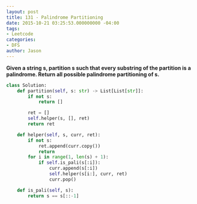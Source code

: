 ```yaml
---
layout: post
title: 131 - Palindrome Partitioning
date: 2015-10-21 03:25:53.000000000 -04:00
tags:
- Leetcode
categories:
- DFS
author: Jason
---
```

**Given a string s, partition s such that every substring of the partition is a palindrome. Return all possible palindrome partitioning of s.**

``` python
class Solution:
    def partition(self, s: str) -> List[List[str]]:
        if not s:
            return []

        ret = []
        self.helper(s, [], ret)
        return ret

    def helper(self, s, curr, ret):
        if not s:
            ret.append(curr.copy())
            return
        for i in range(1, len(s) + 1):
            if self.is_pali(s[:i]):
                curr.append(s[:i])
                self.helper(s[i:], curr, ret)
                curr.pop()

    def is_pali(self, s):
        return s == s[::-1]
```
